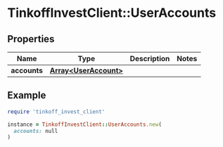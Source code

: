 # TinkoffInvestClient::UserAccounts

## Properties

| Name | Type | Description | Notes |
| ---- | ---- | ----------- | ----- |
| **accounts** | [**Array&lt;UserAccount&gt;**](UserAccount.md) |  |  |

## Example

```ruby
require 'tinkoff_invest_client'

instance = TinkoffInvestClient::UserAccounts.new(
  accounts: null
)
```

